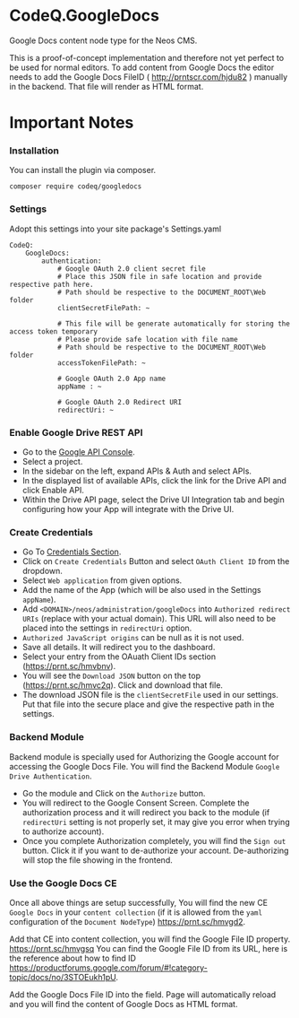 # CodeQ.GoogleDocs

Google Docs content node type for the Neos CMS.

This is a proof-of-concept implementation and therefore not yet perfect to be used for normal editors. To add content from Google Docs the editor needs to add the Google Docs FileID ( http://prntscr.com/hjdu82 ) manually in the backend. That file will render as HTML format.

# Important Notes

### Installation

You can install the plugin via composer.
```
composer require codeq/googledocs
```

### Settings

Adopt this settings into your site package's Settings.yaml

```
CodeQ:
	GoogleDocs:
		authentication:
			# Google OAuth 2.0 client secret file
			# Place this JSON file in safe location and provide respective path here.
			# Path should be respective to the DOCUMENT_ROOT\Web folder
			clientSecretFilePath: ~

			# This file will be generate automatically for storing the access token temporary
			# Please provide safe location with file name
			# Path should be respective to the DOCUMENT_ROOT\Web folder
			accessTokenFilePath: ~

			# Google OAuth 2.0 App name
			appName : ~

			# Google OAuth 2.0 Redirect URI
			redirectUri: ~
```

### Enable Google Drive REST API

- Go to the [Google API Console](https://console.developers.google.com/).
- Select a project.
- In the sidebar on the left, expand APIs & Auth and select APIs.
- In the displayed list of available APIs, click the link for the Drive API and click Enable API.
- Within the Drive API page, select the Drive UI Integration tab and begin configuring how your App will integrate with the Drive UI.


### Create Credentials

- Go To [Credentials Section](https://console.developers.google.com/apis/credentials).
- Click on `Create Credentials` Button and select `OAuth Client ID` from the dropdown.
- Select `Web application` from given options.
- Add the name of the App (which will be also used in the Settings `appName`).
- Add `<DOMAIN>/neos/administration/googleDocs` into `Authorized redirect URIs` (replace <DOMAIN> with your actual domain). This URL will also need to be placed into the settings in `redirectUri` option.
- `Authorized JavaScript origins` can be null as it is not used.
- Save all details. It will redirect you to the dashboard.
- Select your entry from the OAuath Client IDs section (https://prnt.sc/hmvbnv).
- You will see the `Download JSON` button on the top (https://prnt.sc/hmvc2q). Click and download that file.
- The download JSON file is the `clientSecretFile` used in our settings. Put that file into the secure place and give the respective path in the settings.


### Backend Module

Backend module is specially used for Authorizing the Google account for accessing the Google Docs File.
You will find the Backend Module `Google Drive Authentication`.
- Go the module and Click on the `Authorize` button.
- You will redirect to the Google Consent Screen. Complete the authorization process and it will redirect you back to the module (if `redirectUri` setting is not properly set, it may give you error when trying to authorize account).
- Once you complete Authorization completely, you will find the `Sign out` button. Click it if you want to de-authorize your account. De-authorizing will stop the file showing in the frontend.

### Use the Google Docs CE

Once all above things are setup successfully, You will find the new CE `Google Docs` in your `content collection` (if it is allowed from the `yaml` configuration of the `Document NodeType`) https://prnt.sc/hmvgd2.

Add that CE into content collection, you will find the Google File ID property. https://prnt.sc/hmvgsq
You can find the Google File ID from its URL, here is the reference about how to find ID https://productforums.google.com/forum/#!category-topic/docs/no/3STOEukh1pU.

Add the Google Docs File ID into the field. Page will automatically reload and you will find the content of Google Docs as HTML format.
